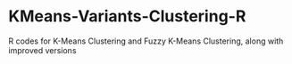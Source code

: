 # KMeans-Variants-Clustering-R
R codes for K-Means Clustering and Fuzzy K-Means Clustering, along with improved versions

